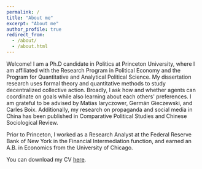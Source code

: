 ```yaml
---
permalink: /
title: "About me"
excerpt: "About me"
author_profile: true
redirect_from: 
  - /about/
  - /about.html
---
```


Welcome! I am a Ph.D candidate in Politics at Princeton University, where I am affiliated with the Research Program in Political Economy and the Program for Quantitative and Analytical Political Science. My dissertation research uses formal theory and quantitative methods to study decentralized collective action. Broadly, I ask how and whether agents can coordinate on goals while also learning about each others' preferences. I am grateful to be advised by Matias Iaryczower, Germán Gieczewski, and Carles Boix. Additionally, my research on propaganda and social media in China has been published in Comparative Political Studies and Chinese Sociological Review. 

Prior to Princeton, I worked as a Research Analyst at the Federal Reserve Bank of New York in the Financial Intermediation function, and earned an A.B. in Economics from the University of Chicago. 

You can download my CV [here](https://ecyao.github.io/files/pdf/cv_eyao.pdf).
